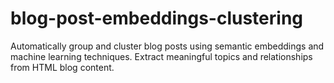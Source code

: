 # blog-post-embeddings-clustering
Automatically group and cluster blog posts using semantic embeddings and machine learning techniques. Extract meaningful topics and relationships from HTML blog content.
